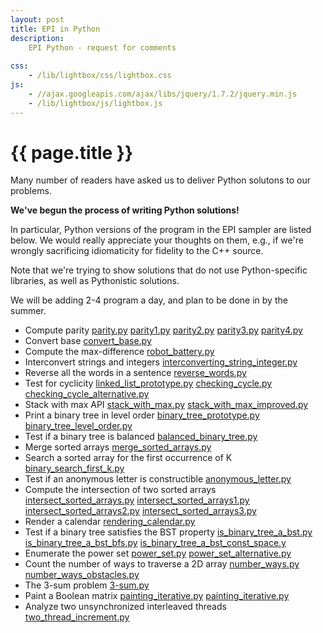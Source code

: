 ```yaml
---
layout: post
title: EPI in Python
description:
    EPI Python - request for comments
    
css:
    - /lib/lightbox/css/lightbox.css
js:
    - //ajax.googleapis.com/ajax/libs/jquery/1.7.2/jquery.min.js
    - /lib/lightbox/js/lightbox.js
---
```


{{ page.title }}
================

Many number of readers have asked us to deliver Python solutons to our problems.

<b>We've begun the process of writing Python solutions!</b>

In particular, Python versions of the program in the EPI sampler are listed below. We would really appreciate your thoughts on them, e.g., if we're wrongly sacrificing idiomaticity for fidelity to the C++ source. 

Note that we're trying to show solutions that do not use Python-specific libraries, as well as Pythonistic solutions.

We will be adding 2-4 program a day, and plan to be done in by the summer.

<ul>
<li> Compute parity 
<a href="{{site.data.members.pythonbaseurl}}/parity.py">parity.py</a>
<a href="{{site.data.members.pythonbaseurl}}/parity1.py">parity1.py</a> 
<a href="{{site.data.members.pythonbaseurl}}/parity2.py">parity2.py</a> 
<a href="{{site.data.members.pythonbaseurl}}/parity3.py">parity3.py</a> 
<a href="{{site.data.members.pythonbaseurl}}/parity4.p">parity4.py</a>
<li> Convert base 
<a href="{{site.data.members.pythonbaseurl}}/convert_base.py">convert_base.py</a>
<li> Compute the max-difference 
<a href="{{site.data.members.pythonbaseurl}}/robot_battery.py">robot_battery.py</a>
<li> Interconvert strings and integers 
<a href="{{site.data.members.pythonbaseurl}}/interconverting_string_integer.py">interconverting_string_integer.py</a>
<li> Reverse all the words in a sentence 
<a href="{{site.data.members.pythonbaseurl}}/reverse_words.py">reverse_words.py</a>
<li> Test for cyclicity 
<a href="{{site.data.members.pythonbaseurl}}/linked_list_prototype.py">linked_list_prototype.py</a>
<a href="{{site.data.members.pythonbaseurl}}/checking_cycle.py">checking_cycle.py</a>
<a href="{{site.data.members.pythonbaseurl}}/checking_cycle_alternative.py">checking_cycle_alternative.py</a>
<li> Stack with max API 
<a href="{{site.data.members.pythonbaseurl}}/stack_with_max.py">stack_with_max.py</a>
<a href="{{site.data.members.pythonbaseurl}}/stack_with_max_improved.py">stack_with_max_improved.py</a>
<li> Print a binary tree in level order 
<a href="{{site.data.members.pythonbaseurl}}/binary_tree_prototype.py">binary_tree_prototype.py</a>
<a href="{{site.data.members.pythonbaseurl}}/binary_tree_level_order.py">binary_tree_level_order.py</a>
<li> Test if a binary tree is balanced 
<a href="{{site.data.members.pythonbaseurl}}/balanced_binary_tree.py">balanced_binary_tree.py</a>
<li> Merge sorted arrays 
<a href="{{site.data.members.pythonbaseurl}}/merge_sorted_arrays.py">merge_sorted_arrays.py</a>
<li> Search a sorted array for the first occurrence of K 
<a href="{{site.data.members.pythonbaseurl}}/binary_search_first_k.py">binary_search_first_k.py</a>
<li> Test if an anonymous letter is constructible 
<a href="{{site.data.members.pythonbaseurl}}/anonymous_letter.py">anonymous_letter.py</a>
<li> Compute the intersection of two sorted arrays 
<a href="{{site.data.members.pythonbaseurl}}/intersect_sorted_arrays.py">intersect_sorted_arrays.py</a>
<a href="{{site.data.members.pythonbaseurl}}/intersect_sorted_arrays1.py">intersect_sorted_arrays1.py</a>
<a href="{{site.data.members.pythonbaseurl}}/intersect_sorted_arrays2.py">intersect_sorted_arrays2.py</a>
<a href="{{site.data.members.pythonbaseurl}}/intersect_sorted_arrays3.py">intersect_sorted_arrays3.py</a>
<li> Render a calendar 
<a href="{{site.data.members.pythonbaseurl}}/rendering_calendar.py">rendering_calendar.py</a>
<li> Test if a binary tree satisfies the BST property 
<a href="{{site.data.members.pythonbaseurl}}/is_binary_tree_a_bst.py">is_binary_tree_a_bst.py</a>
<a href="{{site.data.members.pythonbaseurl}}/is_binary_tree_a_bst_bfs.py">is_binary_tree_a_bst_bfs.py</a>
<a href="{{site.data.members.pythonbaseurl}}/is_binary_tree_a_bst_const_space.py">is_binary_tree_a_bst_const_space.y</a>
<li> Enumerate the power set 
<a href="{{site.data.members.pythonbaseurl}}/power_set.py">power_set.py</a>
<a href="{{site.data.members.pythonbaseurl}}/power_set_alternative.py">power_set_alternative.py</a>
<li> Count the number of ways to traverse a 2D array
<a href="{{site.data.members.pythonbaseurl}}/number_ways.py">number_ways.py</a>
<a href="{{site.data.members.pythonbaseurl}}/number_ways_obstacles.py">number_ways_obstacles.py</a>
<li> The 3-sum problem 
<a href="{{site.data.members.pythonbaseurl}}/3-sum.py">3-sum.py</a>
<li> Paint a Boolean matrix 
<a href="{{site.data.members.pythonbaseurl}}/painting_iterative.py">painting_iterative.py</a>
<a href="{{site.data.members.pythonbaseurl}}/painting_recursive.py">painting_iterative.py</a>
<li> Analyze two unsynchronized interleaved threads 
<a href="{{site.data.members.pythonbaseurl}}/two_thread_increment.py">two_thread_increment.py</a>
</ul>
